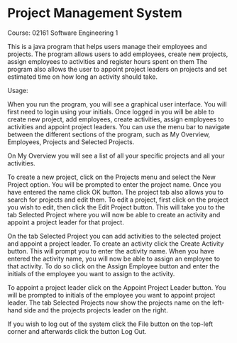 # Project Management System
Course: 02161 Software Engineering 1

This is a java program that helps users manage their employees and projects.
The program allows users to add employees, create new projects, assign employees to activities and register hours spent on them
The program also allows the user to appoint project leaders on projects and set estimated time on how long an activity should take.

Usage:

When you run the program, you will see a graphical user interface. You will first need to login using your initials. 
Once logged in you will be able to create new project, add employees, create activities, assign employees to activities and appoint project leaders.
You can use the menu bar to navigate between the different sections of the program, such as My Overview, Employees, Projects and Selected Projects.

On My Overview you will see a list of all your specific projects and all your activities.

To create a new project, click on the Projects menu and select the New Project option. You will be prompted to enter the project name. Once you have entered the name click OK button.
The project tab also allows you to search for projects and edit them. To edit a project, first click on the project you wish to edit, then click the Edit Project button.
This will take you to the tab Selected Project where you will now be able to create an activity and appoint a project leader for that project.

On the tab Selected Project you can add activities to the selected project and appoint a project leader. 
To create an activity click the Create Activity button. This will prompt you to enter the activity name. When you have entered the activity name, you will now be able to assign an employee to that activity.
To do so click on the Assign Employee button and enter the initials of the employee you want to assign to the activity.

To appoint a project leader click on the Appoint Project Leader button. You will be prompted to initials of the employee you want to appoint project leader.
The tab Selected Projects now show the projects name on the left-hand side and the projects projects leader on the right.

If you wish to log out of the system click the File button on the top-left corner and afterwards click the button Log Out.
